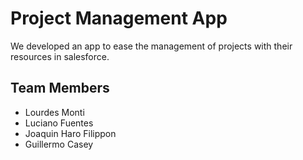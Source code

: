 # Project Management App

We developed an app to ease the management of projects with their resources in salesforce.

## Team Members

- Lourdes Monti
- Luciano Fuentes
- Joaquin Haro Filippon
- Guillermo Casey
